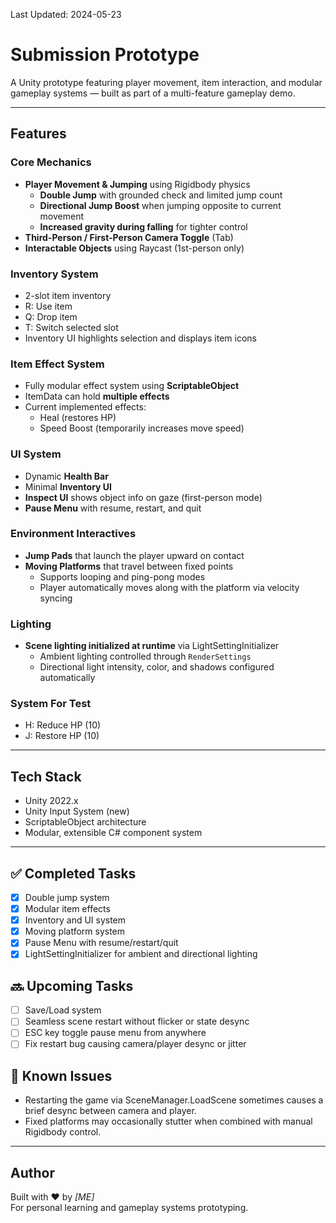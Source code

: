 Last Updated: 2024-05-23
# Submission Prototype

A Unity prototype featuring player movement, item interaction, and modular gameplay systems — built as part of a multi-feature gameplay demo.

---

## Features

### Core Mechanics
- **Player Movement & Jumping** using Rigidbody physics  
  - **Double Jump** with grounded check and limited jump count  
  - **Directional Jump Boost** when jumping opposite to current movement  
  - **Increased gravity during falling** for tighter control
- **Third-Person / First-Person Camera Toggle** (Tab)
- **Interactable Objects** using Raycast (1st-person only)

### Inventory System
- 2-slot item inventory
- R: Use item  
- Q: Drop item  
- T: Switch selected slot
- Inventory UI highlights selection and displays item icons

### Item Effect System
- Fully modular effect system using **ScriptableObject**
- ItemData can hold **multiple effects**
- Current implemented effects:
  - Heal (restores HP)
  - Speed Boost (temporarily increases move speed)

### UI System
- Dynamic **Health Bar**
- Minimal **Inventory UI**
- **Inspect UI** shows object info on gaze (first-person mode)
- **Pause Menu** with resume, restart, and quit

### Environment Interactives
- **Jump Pads** that launch the player upward on contact
- **Moving Platforms** that travel between fixed points
  - Supports looping and ping-pong modes
  - Player automatically moves along with the platform via velocity syncing

### Lighting
- **Scene lighting initialized at runtime** via LightSettingInitializer
  - Ambient lighting controlled through `RenderSettings`
  - Directional light intensity, color, and shadows configured automatically

### System For Test
- H: Reduce HP (10)
- J: Restore HP (10)

---

## Tech Stack

- Unity 2022.x
- Unity Input System (new)
- ScriptableObject architecture
- Modular, extensible C# component system

---

## ✅ Completed Tasks

- [x] Double jump system
- [x] Modular item effects
- [x] Inventory and UI system
- [x] Moving platform system
- [x] Pause Menu with resume/restart/quit
- [x] LightSettingInitializer for ambient and directional lighting

## 🔜 Upcoming Tasks

- [ ] Save/Load system
- [ ] Seamless scene restart without flicker or state desync
- [ ] ESC key toggle pause menu from anywhere
- [ ] Fix restart bug causing camera/player desync or jitter

## 🐛 Known Issues

- Restarting the game via SceneManager.LoadScene sometimes causes a brief desync between camera and player.
- Fixed platforms may occasionally stutter when combined with manual Rigidbody control.

---

## Author

Built with ❤️ by *[ME]*  
For personal learning and gameplay systems prototyping.


